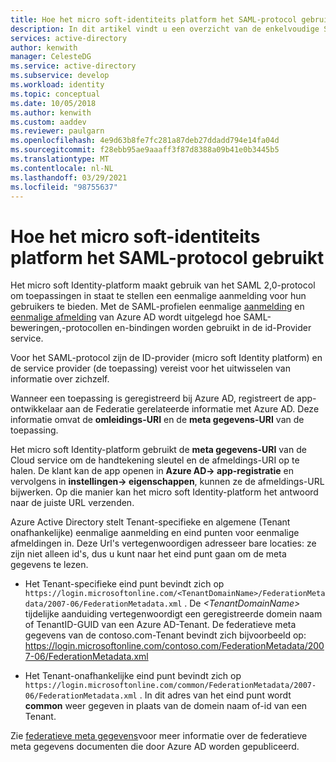 ```yaml
---
title: Hoe het micro soft-identiteits platform het SAML-protocol gebruikt
description: In dit artikel vindt u een overzicht van de enkelvoudige Sign-On en single Sign-Out SAML-profielen in Azure Active Directory.
services: active-directory
author: kenwith
manager: CelesteDG
ms.service: active-directory
ms.subservice: develop
ms.workload: identity
ms.topic: conceptual
ms.date: 10/05/2018
ms.author: kenwith
ms.custom: aaddev
ms.reviewer: paulgarn
ms.openlocfilehash: 4e9d63b8fe7fc281a87deb27ddadd794e14fa04d
ms.sourcegitcommit: f28ebb95ae9aaaff3f87d8388a09b41e0b3445b5
ms.translationtype: MT
ms.contentlocale: nl-NL
ms.lasthandoff: 03/29/2021
ms.locfileid: "98755637"
---
```

# <a name="how-the-microsoft-identity-platform-uses-the-saml-protocol"></a>Hoe het micro soft-identiteits platform het SAML-protocol gebruikt

Het micro soft Identity-platform maakt gebruik van het SAML 2,0-protocol om toepassingen in staat te stellen een eenmalige aanmelding voor hun gebruikers te bieden. Met de SAML-profielen eenmalige [aanmelding](single-sign-on-saml-protocol.md) en [eenmalige afmelding](single-sign-out-saml-protocol.md) van Azure AD wordt uitgelegd hoe SAML-beweringen,-protocollen en-bindingen worden gebruikt in de id-Provider service.

Voor het SAML-protocol zijn de ID-provider (micro soft Identity platform) en de service provider (de toepassing) vereist voor het uitwisselen van informatie over zichzelf.

Wanneer een toepassing is geregistreerd bij Azure AD, registreert de app-ontwikkelaar aan de Federatie gerelateerde informatie met Azure AD. Deze informatie omvat de **omleidings-URI** en de **meta gegevens-URI** van de toepassing.

Het micro soft Identity-platform gebruikt de **meta gegevens-URI** van de Cloud service om de handtekening sleutel en de afmeldings-URI op te halen. De klant kan de app openen in **Azure AD-> app-registratie** en vervolgens in **instellingen-> eigenschappen**, kunnen ze de afmeldings-URL bijwerken. Op die manier kan het micro soft Identity-platform het antwoord naar de juiste URL verzenden. 

Azure Active Directory stelt Tenant-specifieke en algemene (Tenant onafhankelijke) eenmalige aanmelding en eind punten voor eenmalige afmeldingen in. Deze Url's vertegenwoordigen adresseer bare locaties: ze zijn niet alleen id's, dus u kunt naar het eind punt gaan om de meta gegevens te lezen.

* Het Tenant-specifieke eind punt bevindt zich op `https://login.microsoftonline.com/<TenantDomainName>/FederationMetadata/2007-06/FederationMetadata.xml` . De *\<TenantDomainName>* tijdelijke aanduiding vertegenwoordigt een geregistreerde domein naam of TenantID-GUID van een Azure AD-Tenant. De federatieve meta gegevens van de contoso.com-Tenant bevindt zich bijvoorbeeld op: https://login.microsoftonline.com/contoso.com/FederationMetadata/2007-06/FederationMetadata.xml

* Het Tenant-onafhankelijke eind punt bevindt zich op `https://login.microsoftonline.com/common/FederationMetadata/2007-06/FederationMetadata.xml` . In dit adres van het eind punt wordt **common** weer gegeven in plaats van de domein naam of-id van een Tenant.

Zie [federatieve meta gegevens](../azuread-dev/azure-ad-federation-metadata.md)voor meer informatie over de federatieve meta gegevens documenten die door Azure AD worden gepubliceerd.
